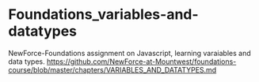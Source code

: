 # Foundations_variables-and-datatypes
NewForce-Foundations assignment on Javascript, learning varaiables and data types.
https://github.com/NewForce-at-Mountwest/foundations-course/blob/master/chapters/VARIABLES_AND_DATATYPES.md
